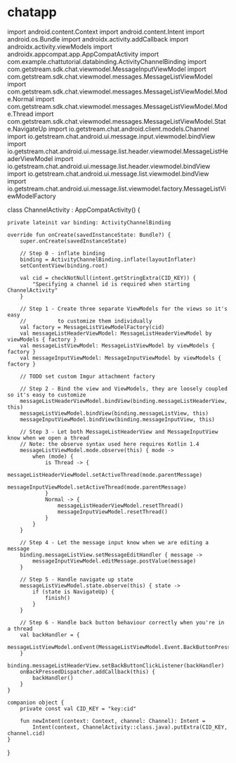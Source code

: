 # chatapp

import android.content.Context
import android.content.Intent
import android.os.Bundle
import androidx.activity.addCallback
import androidx.activity.viewModels
import androidx.appcompat.app.AppCompatActivity
import com.example.chattutorial.databinding.ActivityChannelBinding
import com.getstream.sdk.chat.viewmodel.MessageInputViewModel
import com.getstream.sdk.chat.viewmodel.messages.MessageListViewModel
import com.getstream.sdk.chat.viewmodel.messages.MessageListViewModel.Mode.Normal
import com.getstream.sdk.chat.viewmodel.messages.MessageListViewModel.Mode.Thread
import com.getstream.sdk.chat.viewmodel.messages.MessageListViewModel.State.NavigateUp
import io.getstream.chat.android.client.models.Channel
import io.getstream.chat.android.ui.message.input.viewmodel.bindView
import io.getstream.chat.android.ui.message.list.header.viewmodel.MessageListHeaderViewModel
import io.getstream.chat.android.ui.message.list.header.viewmodel.bindView
import io.getstream.chat.android.ui.message.list.viewmodel.bindView
import io.getstream.chat.android.ui.message.list.viewmodel.factory.MessageListViewModelFactory

class ChannelActivity : AppCompatActivity() {

    private lateinit var binding: ActivityChannelBinding

    override fun onCreate(savedInstanceState: Bundle?) {
        super.onCreate(savedInstanceState)

        // Step 0 - inflate binding
        binding = ActivityChannelBinding.inflate(layoutInflater)
        setContentView(binding.root)

        val cid = checkNotNull(intent.getStringExtra(CID_KEY)) {
            "Specifying a channel id is required when starting ChannelActivity"
        }

        // Step 1 - Create three separate ViewModels for the views so it's easy
        //          to customize them individually
        val factory = MessageListViewModelFactory(cid)
        val messageListHeaderViewModel: MessageListHeaderViewModel by viewModels { factory }
        val messageListViewModel: MessageListViewModel by viewModels { factory }
        val messageInputViewModel: MessageInputViewModel by viewModels { factory }

        // TODO set custom Imgur attachment factory

        // Step 2 - Bind the view and ViewModels, they are loosely coupled so it's easy to customize
        messageListHeaderViewModel.bindView(binding.messageListHeaderView, this)
        messageListViewModel.bindView(binding.messageListView, this)
        messageInputViewModel.bindView(binding.messageInputView, this)

        // Step 3 - Let both MessageListHeaderView and MessageInputView know when we open a thread
        // Note: the observe syntax used here requires Kotlin 1.4
        messageListViewModel.mode.observe(this) { mode ->
            when (mode) {
                is Thread -> {
                    messageListHeaderViewModel.setActiveThread(mode.parentMessage)
                    messageInputViewModel.setActiveThread(mode.parentMessage)
                }
                Normal -> {
                    messageListHeaderViewModel.resetThread()
                    messageInputViewModel.resetThread()
                }
            }
        }

        // Step 4 - Let the message input know when we are editing a message
        binding.messageListView.setMessageEditHandler { message ->
            messageInputViewModel.editMessage.postValue(message)
        }

        // Step 5 - Handle navigate up state
        messageListViewModel.state.observe(this) { state ->
            if (state is NavigateUp) {
                finish()
            }
        }

        // Step 6 - Handle back button behaviour correctly when you're in a thread
        val backHandler = {
            messageListViewModel.onEvent(MessageListViewModel.Event.BackButtonPressed)
        }
        binding.messageListHeaderView.setBackButtonClickListener(backHandler)
        onBackPressedDispatcher.addCallback(this) {
            backHandler()
        }
    }

    companion object {
        private const val CID_KEY = "key:cid"

        fun newIntent(context: Context, channel: Channel): Intent =
            Intent(context, ChannelActivity::class.java).putExtra(CID_KEY, channel.cid)
    }
}

